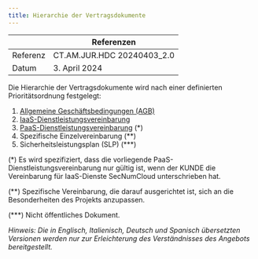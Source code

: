 ```yaml
---
title: Hierarchie der Vertragsdokumente
---
```


|           | Referenzen                 |
| --------- | -------------------------- |
| Referenz  | CT.AM.JUR.HDC 20240403_2.0 |
| Datum     | 3. April 2024              |

Die Hierarchie der Vertragsdokumente wird nach einer definierten Prioritätsordnung festgelegt:

1. [Allgemeine Geschäftsbedingungen (AGB)](cgvu.docx)
2. [IaaS-Dienstleistungsvereinbarung](iaas/sla_iaas.docx)
3. [PaaS-Dienstleistungsvereinbarung](paas/sla_paas.docx) (*)
4. Spezifische Einzelvereinbarung (**)
5. Sicherheitsleistungsplan (SLP) (***)

(*) Es wird spezifiziert, dass die vorliegende PaaS-Dienstleistungsvereinbarung nur gültig ist, wenn der KUNDE die Vereinbarung für IaaS-Dienste SecNumCloud unterschrieben hat.

(**) Spezifische Vereinbarung, die darauf ausgerichtet ist, sich an die Besonderheiten des Projekts anzupassen.

(***) Nicht öffentliches Dokument.

_Hinweis: Die in Englisch, Italienisch, Deutsch und Spanisch übersetzten Versionen werden nur zur Erleichterung des Verständnisses des Angebots bereitgestellt._